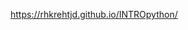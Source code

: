 [//]: # (This template replaces README.md when someone creates a new repo with the fastpages template.)

https://rhkrehtjd.github.io/INTROpython/
